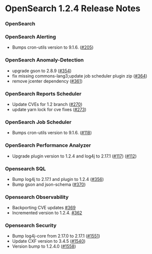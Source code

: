 # OpenSearch 1.2.4 Release Notes


### OpenSearch



### OpenSearch Alerting

* Bumps cron-utils version to 9.1.6. ([#205](https://github.com/opensearch-project/alerting/pull/274))

### OpenSearch Anomaly-Detection

* upgrade gson to 2.8.9 ([#354](https://github.com/opensearch-project/anomaly-detection/pull/354))
* fix missing commons-lang3;update job scheduler plugin zip ([#364](https://github.com/opensearch-project/anomaly-detection/pull/364))
* remove jcenter dependency ([#361](https://github.com/opensearch-project/anomaly-detection/pull/361))

### OpenSearch Reports Scheduler

* Update CVEs for 1.2 branch ([#270](https://github.com/opensearch-project/dashboards-reports/pull/270))
* update yarn lock for cve fixes ([#273](https://github.com/opensearch-project/dashboards-reports/pull/273))

### OpenSearch Job Scheduler

* Bumps cron-utils version to 9.1.6. ([#118](https://github.com/opensearch-project/job-scheduler/pull/118))

### OpenSearch Performance Analyzer

* Upgrade plugin version to 1.2.4 and log4j to 2.17.1 ([#117](https://github.com/opensearch-project/performance-analyzer/pull/117)) ([#112](https://github.com/opensearch-project/performance-analyzer-rca/pull/112))

### Opensearch SQL

* Bump log4j to 2.17.1 and plugin to 1.2.4 ([#356](https://github.com/opensearch-project/sql/pull/356))
* Bump gson and json-schema ([#370](https://github.com/opensearch-project/sql/pull/370))
    
### Opensearch Observability

* Backporting CVE updates [#369](https://github.com/opensearch-project/observability/pull/369)
* Incremented version to 1.2.4. [#362](https://github.com/opensearch-project/observability/pull/362)

### Opensearch Security

* Bump log4j-core from 2.17.0 to 2.17.1 ([#1551](https://github.com/opensearch-project/security/pull/1551))
* Update CXF version to 3.4.5 ([#1540](https://github.com/opensearch-project/security/pull/1540))
* Version bump to 1.2.4.0 ([#1558](https://github.com/opensearch-project/security/pull/1558))
